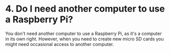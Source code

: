 # 4. Do I need another computer to use a Raspberry Pi?

You don't need another computer to use a Raspberry Pi, as it's a computer in its own right. However, when you need to create new micro SD cards you might need occasional access to another computer.



